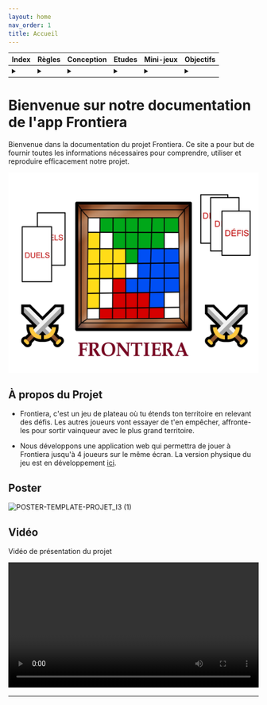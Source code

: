 ```yaml
---
layout: home
nav_order: 1
title: Accueil
---
```

| Index | Règles | Conception | Etudes | Mini-jeux | Objectifs |
| --------- | --------- | --------- | --------- | --------- | --------- |
| <details><summary></summary>[°](https://github.com/Makerspace-Amiens/2024-FrontieraApp/blob/main/docs/index.md)</details> | <details><summary></summary>[°](https://github.com/Makerspace-Amiens/2024-FrontieraApp/blob/main/docs/R%C3%A8gles.md)</details> | <details><summary></summary>[°](https://github.com/Makerspace-Amiens/2024-FrontieraApp/blob/main/docs/conception.md)</details> | <details><summary></summary>[°](https://github.com/Makerspace-Amiens/2024-FrontieraApp/blob/main/docs/etudes.md)</details> | <details><summary></summary>[°](https://github.com/Makerspace-Amiens/2024-FrontieraApp/blob/main/docs/mini-jeux.md)</details> | <details><summary></summary>[°](https://github.com/Makerspace-Amiens/2024-FrontieraApp/blob/main/docs/objectifs.md)</details> |
# Bienvenue sur notre documentation de l'app Frontiera

Bienvenue dans la documentation du projet Frontiera. Ce site a pour but de fournir toutes les informations nécessaires pour comprendre, utiliser et reproduire efficacement notre projet.

![Illustration vectorielle colorée avec un fond blanc, montrant un atelier équipé pour un projet de conception mécanique, électronique et informatique](images/Frontiera.jpg)

## À propos du Projet

* Frontiera, c'est un jeu de plateau où tu étends ton territoire en relevant des défis. Les autres joueurs vont essayer de t'en empêcher, affronte-les pour sortir vainqueur avec le plus grand territoire.

* Nous développons une application web qui permettra de jouer à Frontiera jusqu'à 4 joueurs sur le même écran. La version physique du jeu est en développement [ici](https://github.com/Makerspace-Amiens/2024-FrontieraBoardGame). 

## Poster



![POSTER-TEMPLATE-PROJET_I3 (1)](https://github.com/Makerspace-Amiens/2024-FrontieraApp/assets/158062961/789684ad-897f-4e37-af0c-b0e6a4704359)


## Vidéo
Vidéo de présentation du projet

<video src="images/Video_Promo_Frontiera_Site.mp4" controls title="Title"  style="width: 100%;"></video>

---
